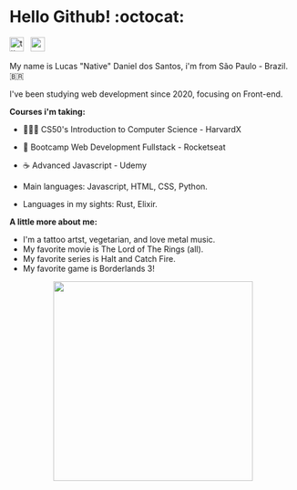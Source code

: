 # Hello Github! :octocat:
<p  align="left"><a  href="https://twitter.com/"><img  src="https://svgshare.com/i/UBK.svg"  alt="ttt"  height="25"  width="25"></a>  &nbsp <a  href="https://www.linkedin.com/in/lucasnative/"><img  src="https://svgshare.com/i/U9b.svg"  alt=""  width="25"  height="25" ></a></p>
My name is Lucas "Native" Daniel dos Santos, i'm from São Paulo - Brazil.  🇧🇷

I've been studying web development since 2020, focusing on Front-end.

**Courses i'm taking:**

* 👨🏽‍💻 CS50's Introduction to Computer Science - HarvardX
* 🚀 Bootcamp Web Development Fullstack - Rocketseat
* ☕ Advanced Javascript - Udemy

* Main languages:  Javascript, HTML, CSS, Python.
* Languages ​​in my sights: Rust, Elixir.


 **A little more about me:**
 * I'm a tattoo artst, vegetarian, and love metal music.
 * My favorite movie is The Lord of The Rings (all).
 * My favorite series is Halt and Catch Fire.
 * My favorite game is Borderlands 3!
                                       
<p align="center"><img src="https://svgshare.com/i/UB6.svg" width="350" height="350"><p/>
